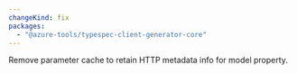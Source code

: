 ```yaml
---
changeKind: fix
packages:
  - "@azure-tools/typespec-client-generator-core"
---
```


Remove parameter cache to retain HTTP metadata info for model property.